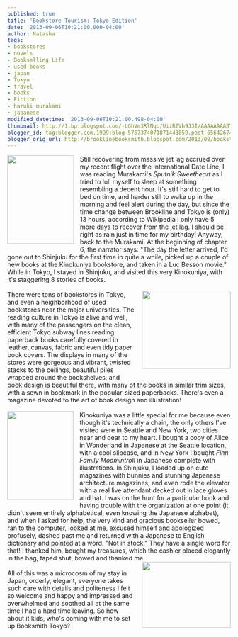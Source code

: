 ```yaml
---
published: true
title: 'Bookstore Tourism: Tokyo Edition'
date: '2013-09-06T10:21:00.000-04:00'
author: Natasha
tags:
- bookstores
- novels
- Bookselling Life
- used books
- japan
- Tokyo
- travel
- books
- Fiction
- haruki murakami
- japanese
modified_datetime: '2013-09-06T10:21:00.498-04:00'
thumbnail: http://1.bp.blogspot.com/-LGhVm3RlNqo/UiiRZVh9J3I/AAAAAAAABYI/9LBQtO0ukkw/s72-c/63_big.jpg
blogger_id: tag:blogger.com,1999:blog-5767374071871443859.post-6564267492217872023
blogger_orig_url: http://brooklinebooksmith.blogspot.com/2013/09/bookstore-tourism-tokyo-edition.html
---
```


<div class="separator" style="clear: both; text-align: center;"><a href="http://1.bp.blogspot.com/-LGhVm3RlNqo/UiiRZVh9J3I/AAAAAAAABYI/9LBQtO0ukkw/s1600/63_big.jpg" imageanchor="1" style="clear: left; float: left; margin-bottom: 1em; margin-right: 1em;"><img border="0" height="200" src="http://1.bp.blogspot.com/-LGhVm3RlNqo/UiiRZVh9J3I/AAAAAAAABYI/9LBQtO0ukkw/s200/63_big.jpg" width="150" /></a></div>Still recovering from massive jet lag accrued over my recent flight over the International Date Line, I was reading Murakami's <i>Sputnik Sweetheart</i>&nbsp;as I tried to lull myself to sleep at something resembling a decent hour. It's still hard to get to bed on time, and harder still to wake up in the morning and feel alert during the day, but since the time change between Brookline and Tokyo is (only) 13 hours, according to Wikipedia I only have 5 more days to recover from the jet lag. I should be right as rain just in time for my birthday! Anyway, back to the Murakami. At the beginning of chapter 6, the narrator says: "The day the letter arrived, I'd gone out to Shinjuku for the first time in quite a while, picked up a couple of new books at the Kinokuniya bookstore, and taken in a Luc Besson movie." While in Tokyo, I stayed in Shinjuku, and visited this very Kinokuniya, with it's staggering 8 stories of books.<br /><br /><a href="http://2.bp.blogspot.com/-Bcs4XB1iYrE/UiiRb3p39iI/AAAAAAAABYQ/ZFBZoVSDKPs/s1600/nn20130424b8a.jpg" imageanchor="1" style="clear: right; float: right; margin-bottom: 1em; margin-left: 1em;"><img border="0" height="176" src="http://2.bp.blogspot.com/-Bcs4XB1iYrE/UiiRb3p39iI/AAAAAAAABYQ/ZFBZoVSDKPs/s200/nn20130424b8a.jpg" width="200" /></a>There were tons of bookstores in Tokyo, and even a neighborhood of used bookstores near the major universities. The reading culture in Tokyo is alive and well, with many of the passengers on the clean, efficient Tokyo subway lines reading paperback books carefully covered in leather, canvas, fabric and even tidy paper book covers. The displays in many of the stores were gorgeous and vibrant, twisted stacks to the ceilings, beautiful piles wrapped around the bookshelves, and book design is beautiful there, with many of the books in similar trim sizes, with a sewn in bookmark in the popular-sized paperbacks. There's even a magazine devoted to the art of book design and illustration!<br /><br /><a href="http://4.bp.blogspot.com/-TTbDE7Zaacg/UiiTAYqtR2I/AAAAAAAABYk/yqIeOJGjQvo/s1600/1014231_10151856778175520_927649366_n.jpg" imageanchor="1" style="clear: left; float: left; margin-bottom: 1em; margin-right: 1em;"><img border="0" height="200" src="http://4.bp.blogspot.com/-TTbDE7Zaacg/UiiTAYqtR2I/AAAAAAAABYk/yqIeOJGjQvo/s200/1014231_10151856778175520_927649366_n.jpg" width="149" /></a>Kinokuniya was a little special for me because even though it's technically a chain, the only others I've visited were in Seattle and New York, two cities near and dear to my heart. I bought a copy of Alice in Wonderland in Japanese at the Seattle location, with a cool slipcase, and in New York I bought <i>Finn Family Moomintroll</i>&nbsp;in Japanese complete with illustrations. In Shinjuku, I loaded up on cute magazines with bunnies and stunning Japanese architecture magazines, and even rode the elevator with a real live attendant decked out in lace gloves and hat. I was on the hunt for a particular book and having trouble with the organization at one point (it didn't seem entirely alphabetical, even knowing the Japanese alphabet), and when I asked for help, the very kind and gracious bookseller bowed, ran to the computer, looked at me, excused himself and apologized profusely, dashed past me and returned with a Japanese to English dictionary and pointed at a word. "Not in stock." They have a single word for that! I thanked him, bought my treasures, which the cashier placed elegantly in the bag, taped shut, bowed and thanked me.<br /><a href="http://2.bp.blogspot.com/-3ieJjtDFjWQ/UiiSMVvT8BI/AAAAAAAABYY/kLX3AgiugfI/s1600/2013-08-28+08.18.26.jpg" imageanchor="1" style="clear: right; float: right; margin-bottom: 1em; margin-left: 1em;"><img border="0" height="149" src="http://2.bp.blogspot.com/-3ieJjtDFjWQ/UiiSMVvT8BI/AAAAAAAABYY/kLX3AgiugfI/s200/2013-08-28+08.18.26.jpg" width="200" /></a><br />All of this was a microcosm of my stay in Japan, orderly, elegant, everyone takes such care with details and politeness I felt so welcome and happy and impressed and overwhelmed and soothed all at the same time I had a hard time leaving. So how about it kids, who's coming with me to set up Booksmith Tokyo?